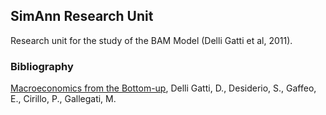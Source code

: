 ## SimAnn Research Unit

Research unit for the study of the BAM Model (Delli Gatti et al, 2011). 

### Bibliography

[Macroeconomics from the Bottom-up](https://www.springer.com/gp/book/9788847019706), Delli Gatti, D., Desiderio, S., Gaffeo, E., Cirillo, P., Gallegati, M. 




